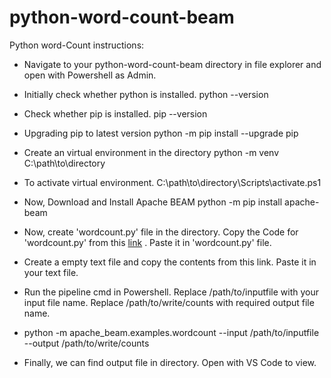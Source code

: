 # python-word-count-beam

Python word-Count instructions:
* Navigate to your python-word-count-beam directory in file explorer and open with Powershell as Admin.

* Initially check whether python is installed.
  python --version

* Check whether pip is installed.
  pip --version

* Upgrading pip to latest version
  python -m pip install --upgrade pip

* Create an virtual environment in the directory
  python -m venv C:\path\to\directory

* To activate virtual environment.
  C:\path\to\directory\Scripts\activate.ps1

* Now, Download and Install Apache BEAM
  python -m pip install apache-beam

* Now, create 'wordcount.py' file in the directory. Copy the Code for 'wordcount.py' from this [link](https://github.com/apache/beam/edit/master/sdks/python/apache_beam/examples/wordcount.py) . Paste it in 'wordcount.py' file.

* Create a empty text file and copy the contents from this link. Paste it in your text file.

* Run the pipeline cmd in Powershell. Replace /path/to/inputfile with your input file name. Replace /path/to/write/counts with required output file name.

* python -m apache_beam.examples.wordcount --input /path/to/inputfile --output /path/to/write/counts

* Finally, we can find output file in directory. Open with VS Code to view.
